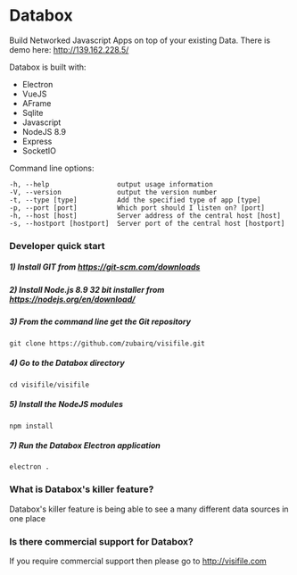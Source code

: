 # Databox
Build Networked Javascript Apps on top of your existing Data. There is demo here: http://139.162.228.5/

Databox is built with:

- Electron
- VueJS
- AFrame
- Sqlite
- Javascript
- NodeJS 8.9
- Express
- SocketIO

Command line options:

    -h, --help                 output usage information
    -V, --version              output the version number
    -t, --type [type]          Add the specified type of app [type]
    -p, --port [port]          Which port should I listen on? [port]
    -h, --host [host]          Server address of the central host [host]
    -s, --hostport [hostport]  Server port of the central host [hostport]






### Developer quick start


##### 1) Install GIT from https://git-scm.com/downloads
##### 2) Install Node.js 8.9 32 bit installer from https://nodejs.org/en/download/
##### 3) From the command line get the Git repository
    git clone https://github.com/zubairq/visifile.git
##### 4) Go to the Databox directory
    cd visifile/visifile
##### 5) Install the NodeJS modules
    npm install
##### 7) Run the Databox Electron application
    electron .



### What is Databox's killer feature?

Databox's killer feature is being able to see a many different data sources in one place



### Is there commercial support for Databox?
If you require commercial support then please go to http://visifile.com
